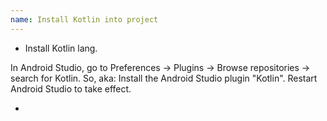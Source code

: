 ```yaml
---
name: Install Kotlin into project
---
```


* Install Kotlin lang.

In Android Studio, go to Preferences -> Plugins -> Browse repositories -> search for Kotlin. So, aka: Install the Android Studio plugin "Kotlin".
Restart Android Studio to take effect.

* 
